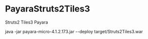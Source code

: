 # PayaraStruts2Tiles3  
Struts2 Tiles3 Payara   


java -jar payara-micro-4.1.2.173.jar --deploy target/Struts2Tiles3.war    







